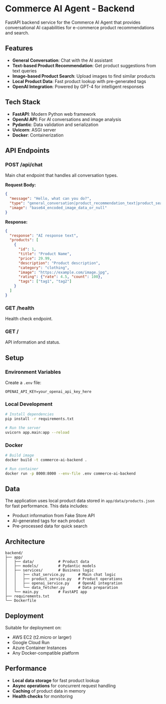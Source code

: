 # Commerce AI Agent - Backend

FastAPI backend service for the Commerce AI Agent that provides conversational AI capabilities for e-commerce product recommendations and search.

## Features

- **General Conversation**: Chat with the AI assistant
- **Text-based Product Recommendation**: Get product suggestions from text queries
- **Image-based Product Search**: Upload images to find similar products
- **Local Product Data**: Fast product lookup with pre-generated tags
- **OpenAI Integration**: Powered by GPT-4 for intelligent responses

## Tech Stack

- **FastAPI**: Modern Python web framework
- **OpenAI API**: For AI conversations and image analysis
- **Pydantic**: Data validation and serialization
- **Uvicorn**: ASGI server
- **Docker**: Containerization

## API Endpoints

### POST /api/chat
Main chat endpoint that handles all conversation types.

**Request Body:**
```json
{
  "message": "Hello, what can you do?",
  "type": "general_conversation|product_recommendation_text|product_search_image",
  "image": "base64_encoded_image_data_or_null"
}
```

**Response:**
```json
{
  "response": "AI response text",
  "products": [
    {
      "id": 1,
      "title": "Product Name",
      "price": 29.99,
      "description": "Product description",
      "category": "clothing",
      "image": "https://example.com/image.jpg",
      "rating": {"rate": 4.5, "count": 100},
      "tags": ["tag1", "tag2"]
    }
  ]
}
```

### GET /health
Health check endpoint.

### GET /
API information and status.

## Setup

### Environment Variables
Create a `.env` file:
```
OPENAI_API_KEY=your_openai_api_key_here
```

### Local Development
```bash
# Install dependencies
pip install -r requirements.txt

# Run the server
uvicorn app.main:app --reload
```

### Docker
```bash
# Build image
docker build -t commerce-ai-backend .

# Run container
docker run -p 8000:8000 --env-file .env commerce-ai-backend
```

## Data

The application uses local product data stored in `app/data/products.json` for fast performance. This data includes:
- Product information from Fake Store API
- AI-generated tags for each product
- Pre-processed data for quick search

## Architecture

```
backend/
├── app/
│   ├── data/           # Product data
│   ├── models/         # Pydantic models
│   ├── services/       # Business logic
│   │   ├── chat_service.py      # Main chat logic
│   │   ├── product_service.py   # Product operations
│   │   ├── openai_service.py    # OpenAI integration
│   │   └── data_fetcher.py      # Data preparation
│   └── main.py         # FastAPI app
├── requirements.txt
└── Dockerfile
```

## Deployment

Suitable for deployment on:
- AWS EC2 (t2.micro or larger)
- Google Cloud Run
- Azure Container Instances
- Any Docker-compatible platform

## Performance

- **Local data storage** for fast product lookup
- **Async operations** for concurrent request handling
- **Caching** of product data in memory
- **Health checks** for monitoring